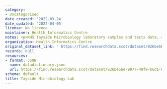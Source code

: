 ```yaml
---
category:
- Uncategorised
date_created: '2022-03-24'
date_updated: '2022-04-05'
license: No licence
maintainer: Health Informatics Centre
notes: <p>NHS Tayside Microbiology laboratory samples and tests data. </p>
organization: Health Informatics Centre
original_dataset_link: ' https://find.researchdata.scot/dataset/826be5be-9977-49f9-b6d1-83ed9de08ebe'
records: null
resources:
- format: JSON
  name: datadictionary.json
  url: https://find.researchdata.scot/dataset/826be5be-9977-49f9-b6d1-83ed9de08ebe/resource/826be5be-9977-49f9-b6d1-83ed9de08ebe/download/datadictionary.json
schema: default
title: Tayside Microbiology Lab
---
```

